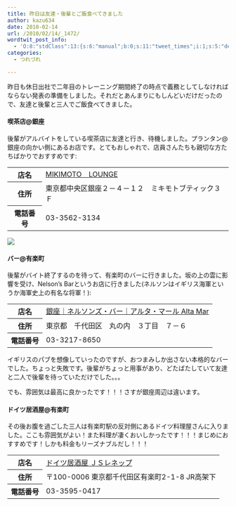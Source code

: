 ```yaml
---
title: 昨日は友達・後輩とご飯食べてきました
author: kazu634
date: 2010-02-14
url: /2010/02/14/_1472/
wordtwit_post_info:
  - 'O:8:"stdClass":13:{s:6:"manual";b:0;s:11:"tweet_times";i:1;s:5:"delay";i:0;s:7:"enabled";i:1;s:10:"separation";s:2:"60";s:7:"version";s:3:"3.7";s:14:"tweet_template";b:0;s:6:"status";i:2;s:6:"result";a:0:{}s:13:"tweet_counter";i:2;s:13:"tweet_log_ids";a:1:{i:0;i:5117;}s:9:"hash_tags";a:0:{}s:8:"accounts";a:1:{i:0;s:7:"kazu634";}}'
categories:
  - つれづれ

---
```

<div class="section">
<p>
    昨日も休日出社で二年目のトレーニング期間終了の時点で義務としてしなければならない発表の準備をしました。それだとあんまりにもしんどいだけだったので、友達と後輩と三人でご飯食べてきました。
</p>
  
<h4>
    喫茶店@銀座
</h4>
  
<p>
    後輩がアルバイトをしている喫茶店に友達と行き、待機しました。プランタン@銀座の向かい側にあるお店です。とてもおしゃれで、店員さんたちも親切な方たちばかりでおすすめです:
</p>
  
<table>
<tr>
<th>
        店名
</th>
      
<td>
<a href="http://www.doko.jp/search/shop/sc1142404/?vos=apidoko1" onclick="__gaTracker('send', 'event', 'outbound-article', 'http://www.doko.jp/search/shop/sc1142404/?vos=apidoko1', 'MIKIMOTO　LOUNGE');" target="_blank">MIKIMOTO　LOUNGE</a>
</td>
</tr>
    
<tr>
<th>
        住所
</th>
      
<td>
        東京都中央区銀座２－４－１２　ミキモトブティック３Ｆ
</td>
</tr>
    
<tr>
<th>
        電話番号
</th>
      
<td>
        03-3562-3134
</td>
</tr>
</table>
  
<p>
<center>
</center>
</p>
  
<p>
<a href="http://flickr.com/photos/42332031@N02/4355556625/" onclick="__gaTracker('send', 'event', 'outbound-article', 'http://flickr.com/photos/42332031@N02/4355556625/', '');" title="ハーブティー"><img src="http://farm3.static.flickr.com/2798/4355556625_0cff6ea5b7.jpg" /></a>
</p></p> 
  
<h4>
    バー@有楽町
</h4>
  
<p>
    後輩がバイト終了するのを待って、有楽町のバーに行きました。坂の上の雲に影響を受け、Nelson&#8217;s Barというお店に行きました(ネルソンはイギリス海軍というか海軍史上の有名な将軍！):
</p>
  
<table>
<tr>
<th>
        店名
</th>
      
<td>
<a href="http://www.nelsons-bar.jp/altamar.html" onclick="__gaTracker('send', 'event', 'outbound-article', 'http://www.nelsons-bar.jp/altamar.html', '銀座｜ネルソンズ・バー｜アルタ・マール Alta Mar');" target="_blank">銀座｜ネルソンズ・バー｜アルタ・マール Alta Mar</a>
</td>
</tr>
    
<tr>
<th>
        住所
</th>
      
<td>
        東京都　千代田区　丸の内　３丁目　７－６
</td>
</tr>
    
<tr>
<th>
        電話番号
</th>
      
<td>
        03-3217-8650
</td>
</tr>
</table>
  
<p>
    イギリスのパブを想像していったのですが、おつまみしか出さない本格的なバーでした。ちょっと失敗です。後輩がちょっと用事があり、どたばたしていて友達と二人で後輩を待っていただけでした。。。
</p>
  
<p>
    でも、雰囲気は最高に良かったです！！！さすが銀座周辺は違います。
</p>
  
<h4>
    ドイツ居酒屋@有楽町
</h4>
  
<p>
    その後お腹を過ごした三人は有楽町駅の反対側にあるドイツ料理屋さんに入りました。ここも雰囲気がよい！また料理が凄くおいしかったです！！！まじめにおすすめです！しかも料金もリーズナブルだし！！！
</p>
  
<table>
<tr>
<th>
        店名
</th>
      
<td>
<a href="http://r.gnavi.co.jp/a722200/?ak=VMPVyGdfIVYCrk8cr02oSYEV7QXvr8jhUTdC%2Ba4dsB8%3D" onclick="__gaTracker('send', 'event', 'outbound-article', 'http://r.gnavi.co.jp/a722200/?ak=VMPVyGdfIVYCrk8cr02oSYEV7QXvr8jhUTdC%2Ba4dsB8%3D', 'ドイツ居酒屋 ＪＳレネップ');" target="_blank">ドイツ居酒屋 ＪＳレネップ</a>
</td>
</tr>
    
<tr>
<th>
        住所
</th>
      
<td>
        〒100-0006 東京都千代田区有楽町2-1-8 JR高架下
</td>
</tr>
    
<tr>
<th>
        電話番号
</th>
      
<td>
        03-3595-0417
</td>
</tr>
</table>
</div>